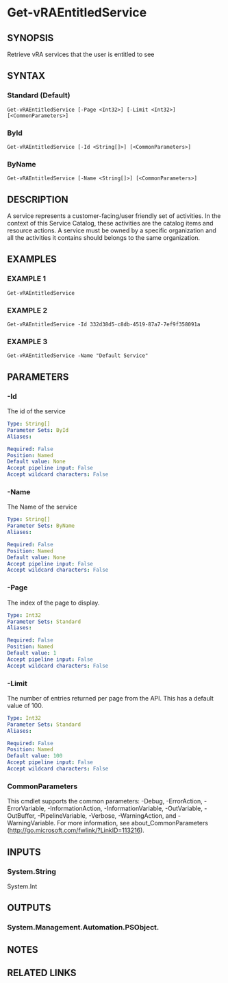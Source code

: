 # Get-vRAEntitledService

## SYNOPSIS
Retrieve vRA services that the user is entitled to see

## SYNTAX

### Standard (Default)
```
Get-vRAEntitledService [-Page <Int32>] [-Limit <Int32>] [<CommonParameters>]
```

### ById
```
Get-vRAEntitledService [-Id <String[]>] [<CommonParameters>]
```

### ByName
```
Get-vRAEntitledService [-Name <String[]>] [<CommonParameters>]
```

## DESCRIPTION
A service represents a customer-facing/user friendly set of activities.
In the context of this Service Catalog, 
these activities are the catalog items and resource actions. 
A service must be owned by a specific organization and all the activities it contains should belongs to the same organization.

## EXAMPLES

### EXAMPLE 1
```
Get-vRAEntitledService
```

### EXAMPLE 2
```
Get-vRAEntitledService -Id 332d38d5-c8db-4519-87a7-7ef9f358091a
```

### EXAMPLE 3
```
Get-vRAEntitledService -Name "Default Service"
```

## PARAMETERS

### -Id
The id of the service

```yaml
Type: String[]
Parameter Sets: ById
Aliases:

Required: False
Position: Named
Default value: None
Accept pipeline input: False
Accept wildcard characters: False
```

### -Name
The Name of the service

```yaml
Type: String[]
Parameter Sets: ByName
Aliases:

Required: False
Position: Named
Default value: None
Accept pipeline input: False
Accept wildcard characters: False
```

### -Page
The index of the page to display.

```yaml
Type: Int32
Parameter Sets: Standard
Aliases:

Required: False
Position: Named
Default value: 1
Accept pipeline input: False
Accept wildcard characters: False
```

### -Limit
The number of entries returned per page from the API.
This has a default value of 100.

```yaml
Type: Int32
Parameter Sets: Standard
Aliases:

Required: False
Position: Named
Default value: 100
Accept pipeline input: False
Accept wildcard characters: False
```

### CommonParameters
This cmdlet supports the common parameters: -Debug, -ErrorAction, -ErrorVariable, -InformationAction, -InformationVariable, -OutVariable, -OutBuffer, -PipelineVariable, -Verbose, -WarningAction, and -WarningVariable.
For more information, see about_CommonParameters (http://go.microsoft.com/fwlink/?LinkID=113216).

## INPUTS

### System.String
System.Int

## OUTPUTS

### System.Management.Automation.PSObject.

## NOTES

## RELATED LINKS
